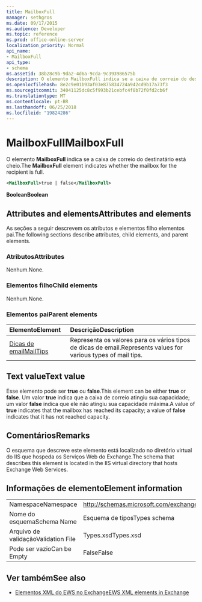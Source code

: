 ```yaml
---
title: MailboxFull
manager: sethgros
ms.date: 09/17/2015
ms.audience: Developer
ms.topic: reference
ms.prod: office-online-server
localization_priority: Normal
api_name:
- MailboxFull
api_type:
- schema
ms.assetid: 38b28c9b-9da2-4d6a-9cda-9c393986575b
description: O elemento MailboxFull indica se a caixa de correio do destinatário está cheio.
ms.openlocfilehash: 8e2c9e01b93af03e875834724a942cd9b17a73f3
ms.sourcegitcommit: 34041125dc8c5f993b21cebfc4f8b72f0fd2cb6f
ms.translationtype: MT
ms.contentlocale: pt-BR
ms.lasthandoff: 06/25/2018
ms.locfileid: "19824286"
---
```

# <a name="mailboxfull"></a><span data-ttu-id="3275d-103">MailboxFull</span><span class="sxs-lookup"><span data-stu-id="3275d-103">MailboxFull</span></span>

<span data-ttu-id="3275d-104">O elemento **MailboxFull** indica se a caixa de correio do destinatário está cheio.</span><span class="sxs-lookup"><span data-stu-id="3275d-104">The **MailboxFull** element indicates whether the mailbox for the recipient is full.</span></span> 
  
```XML
<MailboxFull>true | false</MailboxFull>
```

<span data-ttu-id="3275d-105">**Boolean**</span><span class="sxs-lookup"><span data-stu-id="3275d-105">**Boolean**</span></span>

## <a name="attributes-and-elements"></a><span data-ttu-id="3275d-106">Attributes and elements</span><span class="sxs-lookup"><span data-stu-id="3275d-106">Attributes and elements</span></span>

<span data-ttu-id="3275d-107">As seções a seguir descrevem os atributos e elementos filho elementos pai.</span><span class="sxs-lookup"><span data-stu-id="3275d-107">The following sections describe attributes, child elements, and parent elements.</span></span>
  
### <a name="attributes"></a><span data-ttu-id="3275d-108">Atributos</span><span class="sxs-lookup"><span data-stu-id="3275d-108">Attributes</span></span>

<span data-ttu-id="3275d-109">Nenhum.</span><span class="sxs-lookup"><span data-stu-id="3275d-109">None.</span></span>
  
### <a name="child-elements"></a><span data-ttu-id="3275d-110">Elementos filho</span><span class="sxs-lookup"><span data-stu-id="3275d-110">Child elements</span></span>

<span data-ttu-id="3275d-111">Nenhum.</span><span class="sxs-lookup"><span data-stu-id="3275d-111">None.</span></span>
  
### <a name="parent-elements"></a><span data-ttu-id="3275d-112">Elementos pai</span><span class="sxs-lookup"><span data-stu-id="3275d-112">Parent elements</span></span>

|<span data-ttu-id="3275d-113">**Elemento**</span><span class="sxs-lookup"><span data-stu-id="3275d-113">**Element**</span></span>|<span data-ttu-id="3275d-114">**Descrição**</span><span class="sxs-lookup"><span data-stu-id="3275d-114">**Description**</span></span>|
|:-----|:-----|
|[<span data-ttu-id="3275d-115">Dicas de email</span><span class="sxs-lookup"><span data-stu-id="3275d-115">MailTips</span></span>](mailtips.md) <br/> |<span data-ttu-id="3275d-116">Representa os valores para os vários tipos de dicas de email.</span><span class="sxs-lookup"><span data-stu-id="3275d-116">Represents values for various types of mail tips.</span></span>  <br/> |
   
## <a name="text-value"></a><span data-ttu-id="3275d-117">Text value</span><span class="sxs-lookup"><span data-stu-id="3275d-117">Text value</span></span>

<span data-ttu-id="3275d-118">Esse elemento pode ser **true** ou **false**.</span><span class="sxs-lookup"><span data-stu-id="3275d-118">This element can be either **true** or **false**.</span></span> <span data-ttu-id="3275d-119">Um valor **true** indica que a caixa de correio atingiu sua capacidade; um valor **false** indica que ele não atingiu sua capacidade máxima.</span><span class="sxs-lookup"><span data-stu-id="3275d-119">A value of **true** indicates that the mailbox has reached its capacity; a value of **false** indicates that it has not reached capacity.</span></span> 
  
## <a name="remarks"></a><span data-ttu-id="3275d-120">Comentários</span><span class="sxs-lookup"><span data-stu-id="3275d-120">Remarks</span></span>

<span data-ttu-id="3275d-121">O esquema que descreve este elemento está localizado no diretório virtual do IIS que hospeda os Serviços Web do Exchange.</span><span class="sxs-lookup"><span data-stu-id="3275d-121">The schema that describes this element is located in the IIS virtual directory that hosts Exchange Web Services.</span></span>
  
## <a name="element-information"></a><span data-ttu-id="3275d-122">Informações de elemento</span><span class="sxs-lookup"><span data-stu-id="3275d-122">Element information</span></span>

|||
|:-----|:-----|
|<span data-ttu-id="3275d-123">Namespace</span><span class="sxs-lookup"><span data-stu-id="3275d-123">Namespace</span></span>  <br/> |http://schemas.microsoft.com/exchange/services/2006/types  <br/> |
|<span data-ttu-id="3275d-124">Nome do esquema</span><span class="sxs-lookup"><span data-stu-id="3275d-124">Schema Name</span></span>  <br/> |<span data-ttu-id="3275d-125">Esquema de tipos</span><span class="sxs-lookup"><span data-stu-id="3275d-125">Types schema</span></span>  <br/> |
|<span data-ttu-id="3275d-126">Arquivo de validação</span><span class="sxs-lookup"><span data-stu-id="3275d-126">Validation File</span></span>  <br/> |<span data-ttu-id="3275d-127">Types.xsd</span><span class="sxs-lookup"><span data-stu-id="3275d-127">Types.xsd</span></span>  <br/> |
|<span data-ttu-id="3275d-128">Pode ser vazio</span><span class="sxs-lookup"><span data-stu-id="3275d-128">Can be Empty</span></span>  <br/> |<span data-ttu-id="3275d-129">False</span><span class="sxs-lookup"><span data-stu-id="3275d-129">False</span></span>  <br/> |
   
## <a name="see-also"></a><span data-ttu-id="3275d-130">Ver também</span><span class="sxs-lookup"><span data-stu-id="3275d-130">See also</span></span>

- [<span data-ttu-id="3275d-131">Elementos XML do EWS no Exchange</span><span class="sxs-lookup"><span data-stu-id="3275d-131">EWS XML elements in Exchange</span></span>](ews-xml-elements-in-exchange.md)


